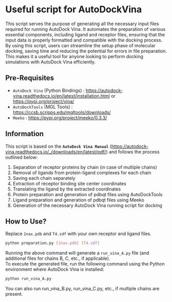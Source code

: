 # Useful script for AutoDockVina
This script serves the purpose of generating all the necessary input files required for running AutoDock Vina. It automates the preparation of various essential components, including ligand and receptor files, ensuring that the input data is properly formatted and compatible with the docking process. By using this script, users can streamline the setup phase of molecular docking, saving time and reducing the potential for errors in file preparation. This makes it a useful tool for anyone looking to perform docking simulations with AutoDock Vina efficiently.

## Pre-Requisites
- `AutoDock Vina` (Python Bindings) : https://autodock-vina.readthedocs.io/en/latest/installation.html or https://pypi.org/project/vina/
- `AutoDockTools` (MGL Tools) : https://ccsb.scripps.edu/mgltools/downloads/
- `Meeko` : https://pypi.org/project/meeko/0.3.3/

## Information
This script is based on the **`AutoDock Vina Manual`** (https://autodock-vina.readthedocs.io/_/downloads/en/latest/pdf/) and follows the process outlined below:

1. Separation of receptor proteins by chain (in case of multiple chains)
2. Removal of ligands from protein-ligand complexes for each chain
3. Saving each chain separately
4. Extraction of receptor binding site center coordinates
5. Translating the ligand by the extracted coordinates
6. Protein preparation and generation of pdbqt files using AutoDockTools
7. Ligand preparation and generation of pdbqt files using Meeko
8. Generation of the necessary AutoDock Vina running script for docking

## How to Use?
Replace `1nax.pdb` and `T4.sdf` with your own receptor and ligand files.
```bash
python preparation.py [1nax.pdb] [T4.sdf]
```
Running the above command will generate a `run_vina_A.py` file (and additional files for chains B, C, etc., if applicable).<br/>
To execute the generated file, run the following command using the Python environment where AutoDock Vina is installed:
```bash
python run_vina_A.py
```
You can also run run_vina_B.py, run_vina_C.py, etc., if multiple chains are present.



